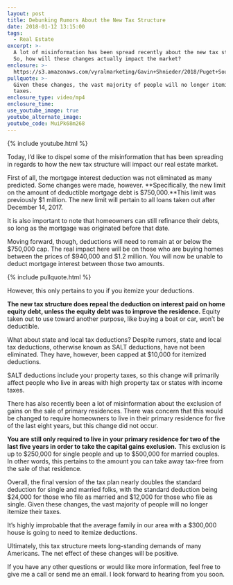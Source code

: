 ```yaml
---
layout: post
title: Debunking Rumors About the New Tax Structure
date: 2018-01-12 13:15:00
tags:
  - Real Estate
excerpt: >-
  A lot of misinformation has been spread recently about the new tax structure.
  So, how will these changes actually impact the market?
enclosure: >-
  https://s3.amazonaws.com/vyralmarketing/Gavin+Shnieder/2018/Puget+Sound+Real+Estate+Agent-+How+does+the+new+tax+structure+effect+Real+Estate.mp4
pullquote: >-
  Given these changes, the vast majority of people will no longer itemize their
  taxes.
enclosure_type: video/mp4
enclosure_time:
use_youtube_image: true
youtube_alternate_image:
youtube_code: MuiPk68m268
---
```



{% include youtube.html %}

Today, I’d like to dispel some of the misinformation that has been spreading in regards to how the new tax structure will impact our real estate market.

First of all, the mortgage interest deduction was not eliminated as many predicted. Some changes were made, however. **Specifically, the new limit on the amount of deductible mortgage debt is $750,000.**This limit was previously $1 million. The new limit will pertain to all loans taken out after December 14, 2017.

It is also important to note that homeowners can still refinance their debts, so long as the mortgage was originated before that date.

Moving forward, though, deductions will need to remain at or below the $750,000 cap. The real impact here will be on those who are buying homes between the prices of $940,000 and $1.2 million. You will now be unable to deduct mortgage interest between those two amounts.

{% include pullquote.html %}

However, this only pertains to you if you itemize your deductions.

**The new tax structure does repeal the deduction on interest paid on home equity debt, unless the equity debt was to improve the residence.** Equity taken out to use toward another purpose, like buying a boat or car, won’t be deductible.

What about state and local tax deductions? Despite rumors, state and local tax deductions, otherwise known as SALT deductions, have not been eliminated. They have, however, been capped at $10,000 for itemized deductions.

SALT deductions include your property taxes, so this change will primarily affect people who live in areas with high property tax or states with income taxes.

There has also recently been a lot of misinformation about the exclusion of gains on the sale of primary residences. There was concern that this would be changed to require homeowners to live in their primary residence for five of the last eight years, but this change did not occur.

**You are still only required to live in your primary residence for two of the last five years in order to take the capital gains exclusion.** This exclusion is up to $250,000 for single people and up to $500,000 for married couples. In other words, this pertains to the amount you can take away tax-free from the sale of that residence.

Overall, the final version of the tax plan nearly doubles the standard deduction for single and married folks, with the standard deduction being $24,000 for those who file as married and $12,000 for those who file as single. Given these changes, the vast majority of people will no longer itemize their taxes.

It’s highly improbable that the average family in our area with a $300,000 house is going to need to itemize deductions.

Ultimately, this tax structure meets long-standing demands of many Americans. The net effect of these changes will be positive.

If you have any other questions or would like more information, feel free to give me a call or send me an email. I look forward to hearing from you soon.